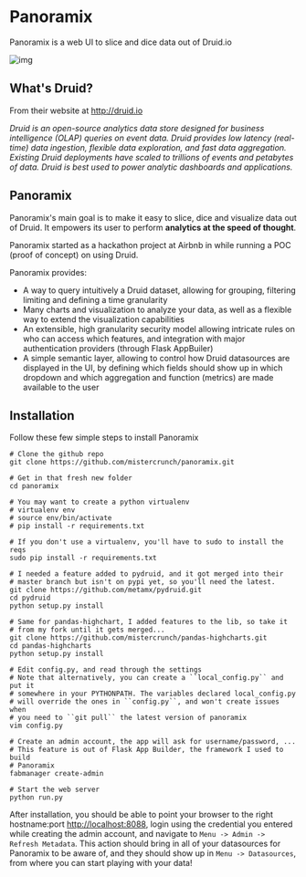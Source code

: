 Panoramix
=========

Panoramix is a web UI to slice and dice data out of Druid.io

![img](http://i.imgur.com/aOaH0ty.png)

What's Druid?
-------------
From their website at http://druid.io

*Druid is an open-source analytics data store designed for 
business intelligence (OLAP) queries on event data. Druid provides low 
latency (real-time) data ingestion, flexible data exploration, 
and fast data aggregation. Existing Druid deployments have scaled to 
trillions of events and petabytes of data. Druid is best used to 
power analytic dashboards and applications.*

Panoramix
---------
Panoramix's main goal is to make it easy to slice, dice and visualize data
out of Druid. It empowers its user to perform **analytics 
at the speed of thought**.

Panoramix started as a hackathon project at Airbnb in while running a POC
(proof of concept) on using Druid. 

Panoramix provides:
* A way to query intuitively a Druid dataset, allowing for grouping, filtering
    limiting and defining a time granularity
* Many charts and visualization to analyze your data, as well as a flexible
    way to extend the visualization capabilities
* An extensible, high granularity security model allowing intricate rules
    on who can access which features, and integration with major 
    authentication providers (through Flask AppBuiler)
* A simple semantic layer, allowing to control how Druid datasources are 
    displayed in the UI,
    by defining which fields should show up in which dropdown and which
    aggregation and function (metrics) are made available to the user

Installation
------------

Follow these few simple steps to install Panoramix

```
# Clone the github repo 
git clone https://github.com/mistercrunch/panoramix.git

# Get in that fresh new folder
cd panoramix

# You may want to create a python virtualenv
# virtualenv env
# source env/bin/activate
# pip install -r requirements.txt

# If you don't use a virtualenv, you'll have to sudo to install the reqs
sudo pip install -r requirements.txt

# I needed a feature added to pydruid, and it got merged into their 
# master branch but isn't on pypi yet, so you'll need the latest.
git clone https://github.com/metamx/pydruid.git
cd pydruid
python setup.py install

# Same for pandas-highchart, I added features to the lib, so take it
# from my fork until it gets merged...
git clone https://github.com/mistercrunch/pandas-highcharts.git
cd pandas-highcharts
python setup.py install

# Edit config.py, and read through the settings
# Note that alternatively, you can create a ``local_config.py`` and put it
# somewhere in your PYTHONPATH. The variables declared local_config.py
# will override the ones in ``config.py``, and won't create issues when
# you need to ``git pull`` the latest version of panoramix
vim config.py

# Create an admin account, the app will ask for username/password, ...
# This feature is out of Flask App Builder, the framework I used to build
# Panoramix
fabmanager create-admin

# Start the web server
python run.py
```

After installation, you should be able to point your browser to the right
hostname:port [http://localhost:8088](http://localhost:8088), login using
the credential you entered while creating the admin account, and navigate to
`Menu -> Admin -> Refresh Metadata`. This action should bring in all of 
your datasources for Panoramix to be aware of, and they should show up in
`Menu -> Datasources`, from where you can start playing with your data!
